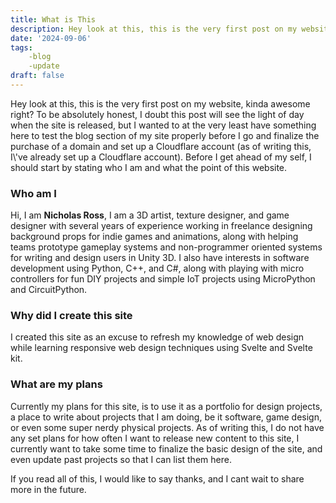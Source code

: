 ```yaml
---
title: What is This
description: Hey look at this, this is the very first post on my website, kinda awesome right?
date: '2024-09-06'
tags:
    -blog
    -update
draft: false
---
```


<p>Hey look at this, this is the very first post on my website, kinda awesome right? To be absolutely honest, I doubt this post will see the light of day when the site is released, but I wanted to at the very least have something here to test the blog section of my site properly before I go and finalize the purchase of a domain and set up a Cloudflare account (as of writing this, I\'ve already set up a Cloudflare account). Before I get ahead of my self, I should start by stating who I am and what the point of this website.</p>
<p><h3>Who am I</h3></p>
<p>Hi, I am <b>Nicholas Ross</b>, I am a 3D artist, texture designer, and game designer with several years of experience working in freelance designing background props for indie games and animations, along with helping teams prototype gameplay systems and non-programmer oriented systems for writing and design users in Unity 3D. I also have interests in software development using Python, C++, and C#, along with playing with micro controllers for fun DIY projects and simple IoT projects using MicroPython and CircuitPython.</p>
<p><h3>Why did I create this site</h3></p>
<p>I created this site as an excuse to refresh my knowledge of web design while learning responsive web design techniques using Svelte and Svelte kit.</p>
<p><h3>What are my plans</h3></p>
<p>Currently my plans for this site, is to use it as a portfolio for design projects, a place to write about projects that I am doing, be it software, game design, or even some super nerdy physical projects. As of writing this, I do not have any set plans for how often I want to release new content to this site, I currently want to take some time to finalize the basic design of the site, and even update past projects so that I can list them here.</p>
<p>If you read all of this, I would like to say thanks, and I cant wait to share more in the future.</p>